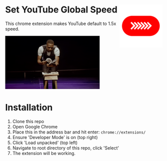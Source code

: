 

# Set YouTube Global Speed <img src='icons/128.png' align="right" height="139" />

This chrome extension makes YouTube default to 1.5x speed. 

<img src="speed-read.gif" height="60%" width="60%">


# Installation

1. Clone this repo
2. Open Google Chrome
3. Place this in the address bar and hit enter: `chrome://extensions/`
4. Ensure 'Developer Mode' is on (top right)
5. Click 'Load unpacked' (top left)
6. Navigate to root directory of this repo, click 'Select'
7. The extension will be working.

